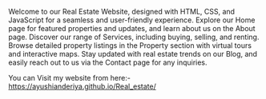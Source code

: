 Welcome to our Real Estate Website, designed with HTML, CSS, and JavaScript for a seamless and user-friendly experience. Explore our Home page for featured properties and updates, and learn about us on the About page. Discover our range of Services, including buying, selling, and renting. Browse detailed property listings in the Property section with virtual tours and interactive maps. Stay updated with real estate trends on our Blog, and easily reach out to us via the Contact page for any inquiries.

You can Visit my website from here:-
https://ayushianderiya.github.io/Real_estate/
